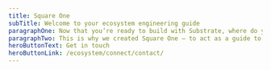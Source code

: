 ```yaml
---
title: Square One
subTitle: Welcome to your ecosystem engineering guide
paragraphOne: Now that you’re ready to build with Substrate, where do you start? The ecosystem represents a blank canvas for your blockchain development, complete with all the tools and community knowledge necessary to help any project thrive.
paragraphTwo: This is why we created Square One — to act as a guide to the wealth of resources available to Substrate builders and the wider community.
heroButtonText: Get in touch
heroButtonLink: /ecosystem/connect/contact/
---
```

